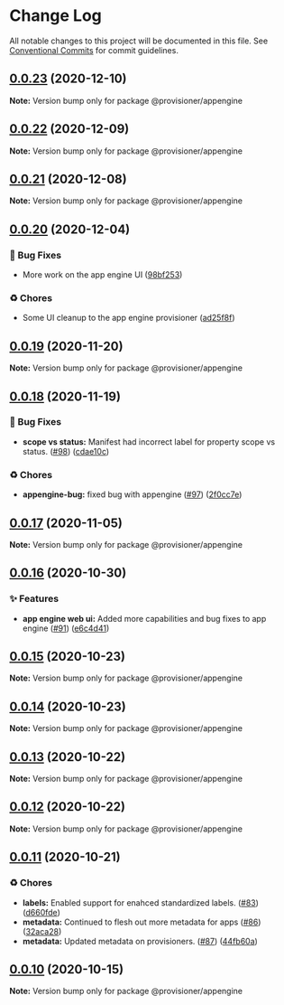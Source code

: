 # Change Log

All notable changes to this project will be documented in this file.
See [Conventional Commits](https://conventionalcommits.org) for commit guidelines.

## [0.0.23](https://github.com/c6o/provisioners/compare/v0.0.22...v0.0.23) (2020-12-10)

**Note:** Version bump only for package @provisioner/appengine





## [0.0.22](https://github.com/c6o/provisioners/compare/v0.0.21...v0.0.22) (2020-12-09)

**Note:** Version bump only for package @provisioner/appengine





## [0.0.21](https://github.com/c6o/provisioners/compare/v0.0.20...v0.0.21) (2020-12-08)

**Note:** Version bump only for package @provisioner/appengine





## [0.0.20](https://github.com/c6o/provisioners/compare/v0.0.19...v0.0.20) (2020-12-04)


### 🐛 Bug Fixes

* More work on the app engine UI ([98bf253](https://github.com/c6o/provisioners/commit/98bf25318b1235d1c22014991a59799484bb9aef))


### ♻️ Chores

* Some UI cleanup to the app engine provisioner ([ad25f8f](https://github.com/c6o/provisioners/commit/ad25f8f472fe0ccb2f10db33537e2181486d6465))





## [0.0.19](https://github.com/c6o/provisioners/compare/v0.0.18...v0.0.19) (2020-11-20)

**Note:** Version bump only for package @provisioner/appengine





## [0.0.18](https://github.com/c6o/provisioners/compare/v0.0.17...v0.0.18) (2020-11-19)


### 🐛 Bug Fixes

* **scope vs status:** Manifest had incorrect label for property scope vs status. ([#98](https://github.com/c6o/provisioners/issues/98)) ([cdae10c](https://github.com/c6o/provisioners/commit/cdae10cce61ad8b1c2d9995a74096990e5de40a1))


### ♻️ Chores

* **appengine-bug:** fixed bug with appengine ([#97](https://github.com/c6o/provisioners/issues/97)) ([2f0cc7e](https://github.com/c6o/provisioners/commit/2f0cc7e751bad6c4e33188e15d682c3c9ae05322))





## [0.0.17](https://github.com/c6o/provisioners/compare/v0.0.16...v0.0.17) (2020-11-05)

**Note:** Version bump only for package @provisioner/appengine





## [0.0.16](https://github.com/c6o/provisioners/compare/v0.0.15...v0.0.16) (2020-10-30)


### ✨ Features

* **app engine web ui:** Added more capabilities and bug fixes to app engine ([#91](https://github.com/c6o/provisioners/issues/91)) ([e6c4d41](https://github.com/c6o/provisioners/commit/e6c4d41965741be6f1641c9b99b8199d3a94617f))





## [0.0.15](https://github.com/c6o/provisioners/compare/v0.0.14...v0.0.15) (2020-10-23)

**Note:** Version bump only for package @provisioner/appengine





## [0.0.14](https://github.com/c6o/provisioners/compare/v0.0.13...v0.0.14) (2020-10-23)

**Note:** Version bump only for package @provisioner/appengine





## [0.0.13](https://github.com/c6o/provisioners/compare/v0.0.12...v0.0.13) (2020-10-22)

**Note:** Version bump only for package @provisioner/appengine





## [0.0.12](https://github.com/c6o/provisioners/compare/v0.0.11...v0.0.12) (2020-10-22)

**Note:** Version bump only for package @provisioner/appengine





## [0.0.11](https://github.com/c6o/provisioners/compare/v0.0.10...v0.0.11) (2020-10-21)


### ♻️ Chores

* **labels:** Enabled support for enahced standardized labels. ([#83](https://github.com/c6o/provisioners/issues/83)) ([d660fde](https://github.com/c6o/provisioners/commit/d660fdef3066a8820d615ef637200a60c9bb3dbf))
* **metadata:** Continued to flesh out more metadata for apps ([#86](https://github.com/c6o/provisioners/issues/86)) ([32aca28](https://github.com/c6o/provisioners/commit/32aca2857c5bd618632782b4f48849a35bfe9442))
* **metadata:** Updated metadata on provisioners. ([#87](https://github.com/c6o/provisioners/issues/87)) ([44fb60a](https://github.com/c6o/provisioners/commit/44fb60abf7647b8393a390554f14fd4a767bcf49))





## [0.0.10](https://github.com/c6o/provisioners/compare/v0.0.9...v0.0.10) (2020-10-15)

**Note:** Version bump only for package @provisioner/appengine
